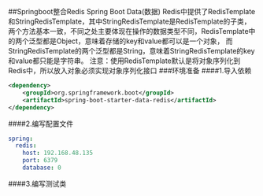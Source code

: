 ##Springboot整合Redis
Spring Boot Data(数据) Redis中提供了RedisTemplate和StringRedisTemplate，其中StringRedisTemplate是RedisTemplate的子类，
两个方法基本一致，不同之处主要体现在操作的数据类型不同，RedisTemplate中的两个泛型都是Object，意味着存储的key和value都可以是一个对象，
而StringRedisTemplate的两个泛型都是String，意味着StringRedisTemplate的key和value都只能是字符串。
注意：使用RedisTemplate默认是将对象序列化到Redis中，所以放入对象必须实现对象序列化接口
###环境准备
####1.导入依赖
```xml
<dependency>
    <groupId>org.springframework.boot</groupId>
    <artifactId>spring-boot-starter-data-redis</artifactId>
</dependency>
```
####2.编写配置文件
```yaml
spring:
  redis:
    host: 192.168.48.135
    port: 6379
    database: 0
```
####3.编写测试类
